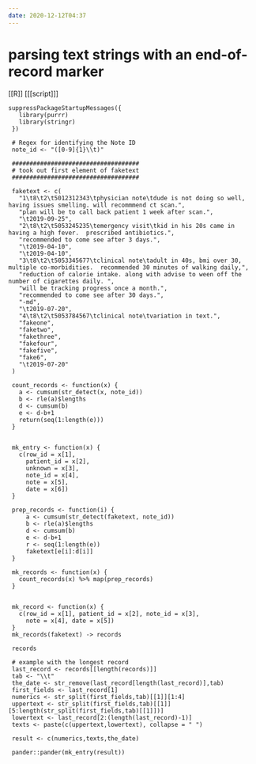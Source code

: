 ```yaml
---
date: 2020-12-12T04:37
---
```


# parsing text strings with an end-of-record marker

[[R]]
[[[script]]]

	suppressPackageStartupMessages({
       library(purrr)
       library(stringr)
     })

     # Regex for identifying the Note ID
     note_id <- "([0-9]{1}\\t)"

     ####################################
     # took out first element of faketext
     ####################################

     faketext <- c(
       "1\t8\t2\t5012312343\tphysician note\tdude is not doing so well, having issues smelling. will recommmend ct scan.",
       "plan will be to call back patient 1 week after scan.",
       "\t2019-09-25",
       "2\t8\t2\t5053245235\temergency visit\tkid in his 20s came in having a high fever.  prescribed antibiotics.",
       "recommended to come see after 3 days.",
       "\t2019-04-10",
       "\t2019-04-10",
       "3\t8\t2\t5053345677\tclinical note\tadult in 40s, bmi over 30, multiple co-morbidities.  recommended 30 minutes of walking daily,",
       "reduction of calorie intake. along with advise to ween off the number of cigarettes daily. ",
       "will be tracking progress once a month.",
       "recommended to come see after 30 days.",
       "-md",
       "\t2019-07-20",
       "4\t8\t2\t5053784567\tclinical note\tvariation in text.",
       "fakeone",
       "faketwo",
       "fakethree",
       "fakefour",
       "fakefive",
       "fake6",
       "\t2019-07-20"
     )

     count_records <- function(x) {
       a <- cumsum(str_detect(x, note_id))
       b <- rle(a)$lengths
       d <- cumsum(b)
       e <- d-b+1
       return(seq(1:length(e)))
     }


     mk_entry <- function(x) {
       c(row_id = x[1], 
         patient_id = x[2], 
         unknown = x[3],
         note_id = x[4],
         note = x[5], 
         date = x[6])
     }

     prep_records <- function(i) {
         a <- cumsum(str_detect(faketext, note_id))
         b <- rle(a)$lengths
         d <- cumsum(b)
         e <- d-b+1
         r <- seq(1:length(e))
         faketext[e[i]:d[i]]
     }

     mk_records <- function(x) {
       count_records(x) %>% map(prep_records) 
     }


     mk_record <- function(x) {
       c(row_id = x[1], patient_id = x[2], note_id = x[3],
         note = x[4], date = x[5])
     }
     mk_records(faketext) -> records

     records

     # example with the longest record
     last_record <- records[[length(records)]]
     tab <- "\\t"
     the_date <- str_remove(last_record[length(last_record)],tab)
     first_fields <- last_record[1]
     numerics <- str_split(first_fields,tab)[[1]][1:4]
     uppertext <- str_split(first_fields,tab)[[1]][5:length(str_split(first_fields,tab)[[1]])]
     lowertext <- last_record[2:(length(last_record)-1)]
     texts <- paste(c(uppertext,lowertext), collapse = " ")

     result <- c(numerics,texts,the_date)

     pander::pander(mk_entry(result))



